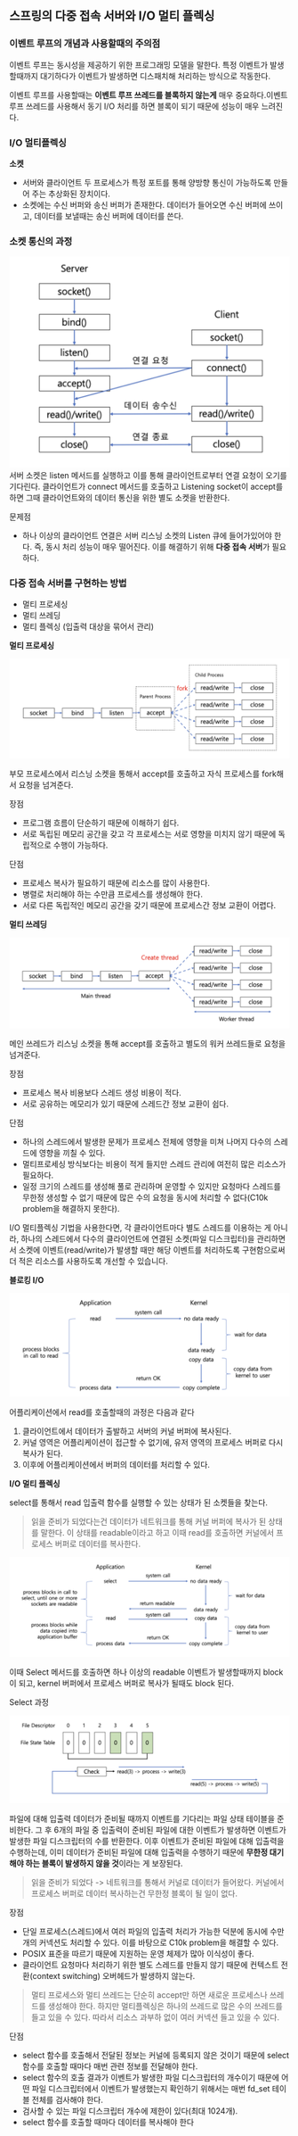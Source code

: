 ## 스프링의 다중 접속 서버와 I/O 멀티 플렉싱


### 이벤트 루프의 개념과 사용할때의 주의점

이벤트 루프는 동시성을 제공하기 위한 프로그래밍 모델을 말한다. 특정 이벤트가 발생할때까지 대기하다가 이벤트가 발생하면 디스패치해 처리하는 방식으로 작동한다.

이벤트 루프를 사용할때는 **이벤트 루프 쓰레드를 블록하지 않는게** 매우 중요하다.이벤트 루프 쓰레드를 사용해서 동기 I/O 처리를 하면 블록이 되기 때문에 성능이 매우 느려진다.

### I/O 멀티플렉싱

**소켓** 
- 서버와 클라이언트 두 프로세스가 특정 포트를 통해 양방향 통신이 가능하도록 만들어 주는 추상화된 장치이다.
- 소켓에는 수신 버퍼와 송신 버퍼가 존재한다. 데이터가 들어오면 수신 버퍼에 쓰이고, 데이터를 보낼때는 송신 버퍼에 데이터를 쓴다.

### 소켓 통신의 과정
![multiplex1.png](/image/multiplex1.png)
서버 소켓은 listen 메서드를 실행하고 이를 통해 클라이언트로부터 연결 요청이 오기를 기다린다. 클라이언트가 connect 메서드를 호출하고 Listening socket이 accept를 하면 그때 클라이언트와의 데이터 통신을 위한 별도 소켓을 반환한다.

문제점
- 하나 이상의 클라이언트 연결은 서버 리스닝 소켓의 Listen 큐에 들어가있어야 한다. 즉, 동시 처리 성능이 매우 떨어진다. 이를 해결하기 위해 **다중 접속 서버**가 필요하다.

### 다중 접속 서버를 구현하는 방법

- 멀티 프로세싱
- 멀티 쓰레딩
- 멀티 플렉싱 (입출력 대상을 묶어서 관리)

**멀티 프로세싱**

![스크린샷 2023-03-06 오후 8.51.43.png](/image/multiplex2.png)

부모 프로세스에서 리스닝 소켓을 통해서 accept를 호출하고 자식 프로세스를 fork해서 요청을 넘겨준다.


장점
- 프로그램 흐름이 단순하기 때문에 이해하기 쉽다.
- 서로 독립된 메모리 공간을 갖고 각 프로세스는 서로 영향을 미치지 않기 때문에 독립적으로 수행이 가능하다.

단점
- 프로세스 복사가 필요하기 때문에 리소스를 많이 사용한다.
- 병렬로 처리해야 하는 수만큼 프로세스를 생성해야 한다.
- 서로 다른 독립적인 메모리 공간을 갖기 때문에 프로세스간 정보 교환이 어렵다.

**멀티 쓰레딩**

![스크린샷 2023-03-06 오후 8.51.52.png](/image/multiplex3.png)

메인 쓰레드가 리스닝 소켓을 통해 accept를 호출하고 별도의 워커 쓰레드들로 요청을 넘겨준다.

장점
- 프로세스 복사 비용보다 스레드 생성 비용이 적다.
- 서로 공유하는 메모리가 있기 때문에 스레드간 정보 교환이 쉽다.

단점
- 하나의 스레드에서 발생한 문제가 프로세스 전체에 영향을 미쳐 나머지 다수의 스레드에 영향을 끼칠 수 있다.
- 멀티프로세싱 방식보다는 비용이 적게 들지만 스레드 관리에 여전히 많은 리소스가 필요하다.
- 일정 크기의 스레드를 생성해 풀로 관리하며 운영할 수 있지만 요청마다 스레드를 무한정 생성할 수 없기 때문에 많은 수의 요청을 동시에 처리할 수 없다(C10k problem을 해결하지 못한다).

I/O 멀티플렉싱 기법을 사용한다면, 각 클라이언트마다 별도 스레드를 이용하는 게 아니라, 하나의 스레드에서 다수의 클라이언트에 연결된 소켓(파일 디스크립터)을 관리하면서 소켓에 이벤트(read/write)가 발생할 때만 해당 이벤트를 처리하도록 구현함으로써 더 적은 리소스를 사용하도록 개선할 수 있습니다.

**블로킹 I/O**

![스크린샷 2023-03-06 오후 8.52.02.png](/image/multiplex4.png)

어플리케이션에서 read를 호출할때의 과정은 다음과 같다

1. 클라이언트에서 데이터가 출발하고 서버의 커널 버퍼에 복사된다.
2. 커널 영역은 어플리케이션이 접근할 수 없기에, 유저 영역의 프로세스 버퍼로 다시 복사가 된다.
3. 이후에 어플리케이션에서 버퍼의 데이터를 처리할 수 있다.

**I/O 멀티 플렉싱**

select를 통해서 read 입출력 함수를 실행할 수 있는 상태가 된 소켓들을 찾는다.
> 읽을 준비가 되었다는건 데이터가 네트워크를 통해 커널 버퍼에 복사가 된 상태를 말한다.
> 이 상태를 readable이라고 하고 이때 read를 호출하면 커널에서 프로세스 버퍼로 데이터를 복사한다.
 
![스크린샷 2023-03-06 오후 8.52.08.png](/image/multiplex5.png)

이때 Select 메서드를 호출하면 하나 이상의 readable 이벤트가 발생할때까지 block이 되고, kernel 버퍼에서 프로세스 버퍼로 복사가 될때도 block 된다.


Select 과정

![스크린샷 2023-03-06 오후 9.10.02.png](/image/multiplex6.png)

파일에 대해 입출력 데이터가 준비될 때까지 이벤트를 기다리는 파일 상태 테이블을 준비한다. 그 후 6개의 파일 중 입출력이 준비된 파일에 대한 이벤트가 발생하면 이벤트가 발생한 파일 디스크립터의 수를 반환한다. 
이후 이벤트가 준비된 파일에 대해 입출력을 수행하는데, 이미 데이터가 준비된 파일에 대해 입출력을 수행하기 때문에 **무한정 대기해야 하는 블록이 발생하지 않을 것**이라는 게 보장된다.

> 읽을 준비가 되었다 -> 네트워크를 통해서 커널로 데이터가 들어왔다. 커널에서 프로세스 버퍼로 데이터 복사하는건 무한정 블록이 될 일이 없다. 

장점
- 단일 프로세스(스레드)에서 여러 파일의 입출력 처리가 가능한 덕분에 동시에 수만 개의 커넥션도 처리할 수 있다. 이를 바탕으로 C10k problem을 해결할 수 있다.
- POSIX 표준을 따르기 때문에 지원하는 운영 체제가 많아 이식성이 좋다.
- 클라이언트 요청마다 처리하기 위한 별도 스레드를 만들지 않기 때문에 컨텍스트 전환(context switching) 오버헤드가 발생하지 않는다.

> 멀티 프로세스와 멀티 쓰레드는 단순히 accept만 하면 새로운 프로세스나 쓰레드를 생성해야 한다. 하지만 멀티플렉싱은 하나의 쓰레드로 많은 수의 쓰레드를 들고 있을 수 있다. 따라서 리소스 과부하 없이 여러 커넥션 들고 있을 수 있다.



단점
- select 함수를 호출해서 전달된 정보는 커널에 등록되지 않은 것이기 때문에 select 함수를 호출할 때마다 매번 관련 정보를 전달해야 한다.
- select 함수의 호출 결과가 이벤트가 발생한 파일 디스크립터의 개수이기 때문에 어떤 파일 디스크립터에서 이벤트가 발생했는지 확인하기 위해서는 매번 fd_set 테이블 전체를 검사해야 한다.
- 검사할 수 있는 파일 디스크립터 개수에 제한이 있다(최대 1024개).
- select 함수를 호출할 때마다 데이터를 복사해야 한다